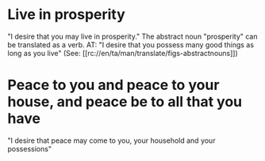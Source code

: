 # Live in prosperity

"I desire that you may live in prosperity." The abstract noun "prosperity" can be translated as a verb. AT: "I desire that you possess many good things as long as you live" (See: [[rc://en/ta/man/translate/figs-abstractnouns]])

# Peace to you and peace to your house, and peace be to all that you have

"I desire that peace may come to you, your household and your possessions"

